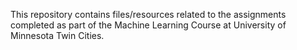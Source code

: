 This repository contains files/resources related to the assignments completed as part of the Machine Learning Course at University of Minnesota Twin Cities.
